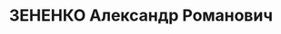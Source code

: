 ---
title: ЗЕНЕНКО Александр Романович
description: '1904 г.р., м.р.: с.Старый Иржавец Полтавской губ., украинец, образование:
  высшее

  Начальник механико-судовой службы Управления Зап.-Сиб. речного пароходства

  прож.: г. Новосибирск

  арестован 16.08.1937

  Обвинение: в причастности к террористич. вредительской деятельности, ст. 58-8,9,11
  УК РСФСР.

  Приговор: Военной коллегией Верх. суда СССР, 11.06.1938 — ВМН

  Расстрелян 11.06.1938

  Реабилитация: 25.11.1958'
---